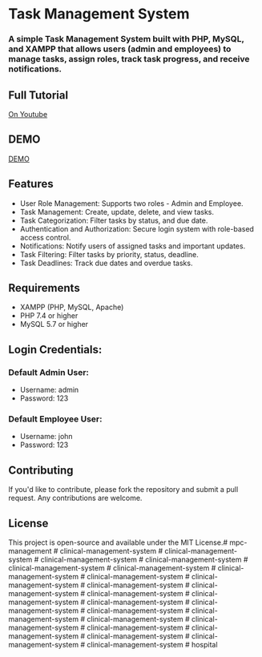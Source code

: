 # Task Management System
### A simple Task Management System built with PHP, MySQL, and XAMPP that allows users (admin and employees) to manage tasks, assign roles, track task progress, and receive notifications.


## Full Tutorial

[On Youtube](https://www.youtube.com/playlist?list=PL2WFgdVk-usHC-HHC0SkpsmHquwHB0Aiy)

## DEMO

[DEMO](https://youtu.be/Ff3ug0eqrWI)

## Features

+ User Role Management: Supports two roles - Admin and Employee.
+ Task Management: Create, update, delete, and view tasks.
+ Task Categorization: Filter tasks by status, and due date.
+ Authentication and Authorization: Secure login system with role-based access control.
+ Notifications: Notify users of assigned tasks and important updates.
+ Task Filtering: Filter tasks by priority, status, deadline.
+ Task Deadlines: Track due dates and overdue tasks.

## Requirements

+ XAMPP (PHP, MySQL, Apache)
+ PHP 7.4 or higher
+ MySQL 5.7 or higher

## Login Credentials:

### Default Admin User:

+ Username: admin
+ Password: 123
### Default Employee User:

+ Username: john 
+ Password: 123

## Contributing

If you'd like to contribute, please fork the repository and submit a pull request. Any contributions are welcome.

## License

This project is open-source and available under the MIT License.#   m p c - m a n a g e m e n t  
 #   c l i n i c a l - m a n a g e m e n t - s y s t e m  
 #   c l i n i c a l - m a n a g e m e n t - s y s t e m  
 #   c l i n i c a l - m a n a g e m e n t - s y s t e m  
 #   c l i n i c a l - m a n a g e m e n t - s y s t e m  
 #   c l i n i c a l - m a n a g e m e n t - s y s t e m  
 #   c l i n i c a l - m a n a g e m e n t - s y s t e m  
 #   c l i n i c a l - m a n a g e m e n t - s y s t e m  
 #   c l i n i c a l - m a n a g e m e n t - s y s t e m  
 #   c l i n i c a l - m a n a g e m e n t - s y s t e m  
 #   c l i n i c a l - m a n a g e m e n t - s y s t e m  
 #   c l i n i c a l - m a n a g e m e n t - s y s t e m  
 #   c l i n i c a l - m a n a g e m e n t - s y s t e m  
 #   c l i n i c a l - m a n a g e m e n t - s y s t e m  
 #   c l i n i c a l - m a n a g e m e n t - s y s t e m  
 #   c l i n i c a l - m a n a g e m e n t - s y s t e m  
 #   c l i n i c a l - m a n a g e m e n t - s y s t e m  
 #   c l i n i c a l - m a n a g e m e n t - s y s t e m  
 #   c l i n i c a l - m a n a g e m e n t - s y s t e m  
 #   c l i n i c a l - m a n a g e m e n t - s y s t e m  
 #   c l i n i c a l - m a n a g e m e n t - s y s t e m  
 #   c l i n i c a l - m a n a g e m e n t - s y s t e m  
 #   c l i n i c a l - m a n a g e m e n t - s y s t e m  
 #   c l i n i c a l - m a n a g e m e n t - s y s t e m  
 #   c l i n i c a l - m a n a g e m e n t - s y s t e m  
 #   h o s p i t a l  
 